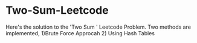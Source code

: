 # Two-Sum-Leetcode
Here's the solution to the 'Two Sum ' Leetcode Problem. Two methods are implemented, 1)Brute Force Approcah 2) Using Hash Tables
